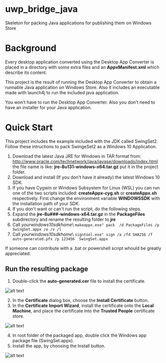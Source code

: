 # uwp_bridge_java
Skeleton for packing Java applications for publishing them on Windows Store

# Background

Every desktop application converted using the Desktop App Converter is placed in a directory with some extra files and an **AppxManifest.xml** which describe its content.

This project is the result of running the Desktop App Converter to obtain a runnable Java application on Windows Store. Also it includes an executable made with launch4j to run the included java application. 

You won't have to run the Desktop App Converter. Also you don't need to have an installer for your Java application.

# Quick Start

This project includes the example included with the JDK called SwingSet2. Follow these intructions to pack SwingeSet2 as a Windows 10 Application.

1. Download the latest Java JRE for Windows in TAR format from: http://www.oracle.com/technetwork/java/javase/downloads/index.html the file name is like: **jre-8u131-windows-x64.tar.gz** put it in the project folder.
2. Download and install (If you don't have it already) the latest Windows 10 SDK.
3. If you have Cygwin or Windows Subsystem for Linux (WSL) you can run one of the two scripts included: **createAppx-cyg.sh** or **createAppx.sh** respectively. First change the environment variable **WINDOWSSDK** with the installation path of your SDK.
4. If you don't want or can't run the script, do the following steps.
5. Expand the **jre-8u###-windows-x64.tar.gz** in the **PackageFiles** subdirectory and rename the resulting folder to **jre**
6. Call _yourwindows10sdkhome_\ `makeappx.exe" pack  /d PackageFiles /p SwingSet.appx /o /v /l`
7. Call _yourwindows10sdkhome_\ `signtool.exe" sign /a /fd SHA256 /f auto-generated.pfx /p 123456  SwingSet.appx`

If someone can contribute with a .bat or powershell script whould be greatly appreciated.
## Run the resulting package
1. Double-click the **auto-generated.cer** file to install the certificate.

![alt text](https://docs.microsoft.com/en-us/windows/uwp/porting/images/desktop-to-uwp/generated-cert-file.png "Cert file")

2. In the **Certificate** dialog box, choose the **Install Certificate** button.
3. In the **Certificate Import Wizard**, install the certificate onto the **Local Machine**, and place the certificate into the **Trusted People** certificate store.

![alt text](https://docs.microsoft.com/en-us/windows/uwp/porting/images/desktop-to-uwp/trusted-people-store.png "Trusted People Store")

4. In root folder of the packaged app, double click the Windows app package file (SwingSet.appx).
5. Install the app, by choosing the Install button.

![alt text](https://docs.microsoft.com/en-us/windows/uwp/porting/images/desktop-to-uwp/install.png "Install button")


